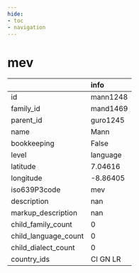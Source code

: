 ```yaml
---
hide:
- toc
- navigation
---
```

# mev
|                      | info     |
|:---------------------|:---------|
| id                   | mann1248 |
| family_id            | mand1469 |
| parent_id            | guro1245 |
| name                 | Mann     |
| bookkeeping          | False    |
| level                | language |
| latitude             | 7.04616  |
| longitude            | -8.86405 |
| iso639P3code         | mev      |
| description          | nan      |
| markup_description   | nan      |
| child_family_count   | 0        |
| child_language_count | 0        |
| child_dialect_count  | 0        |
| country_ids          | CI GN LR |